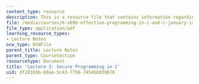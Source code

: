 ```yaml
---
content_type: resource
description: This is a resource file that contains information regarding lecture 3.
file: /media/courses/6-s096-effective-programming-in-c-and-c-january-iap-2014/df281b9bb8aa5c4377567454bb839676_MIT6_S096IAP14_Lecture3S.pdf
file_type: application/pdf
learning_resource_types:
- Lecture Notes
ocw_type: OCWFile
parent_title: Lecture Notes
parent_type: CourseSection
resourcetype: Document
title: 'Lecture 3: Secure Programming in C'
uid: df281b9b-b8aa-5c43-7756-7454bb839676
---
```


